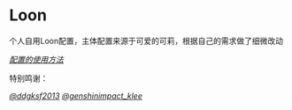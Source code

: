 # Loon
个人自用Loon配置，主体配置来源于可爱的可莉，根据自己的需求做了细微改动

[*配置的使用方法*](https://t.me/ScriptCollectionForMyself/147)

特别鸣谢：

[*@ddgksf2013*](https://t.me/ddgksf2013_bot)
[*@genshinimpact_klee*](https://t.me/genshinimpact_klee)
